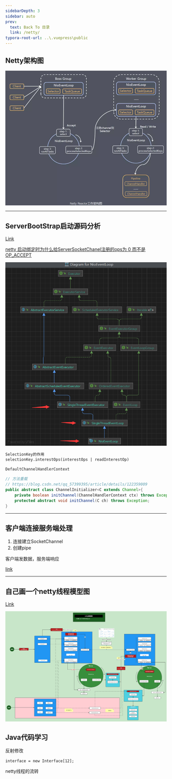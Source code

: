 ```yaml
---
sidebarDepth: 3
sidebar: auto
prev:
  text: Back To 目录
  link: /netty/
typora-root-url: ..\.vuepress\public
---
```


## Netty架构图

![85277netty.png](/images/netty/85277netty.png)

----------





## ServerBootStrap启动源码分析

[Link](https://www.processon.com/view/link/628d07f00e3e747f1e8d0420)

<common-progresson-snippet src="https://www.processon.com/view/link/628d07f00e3e747f1e8d0420"/>

[netty 启动绑定时为什么给ServerSocketChanel注册的ops为 0 而不是OP_ACCEPT](https://blog.csdn.net/qq_41082092/article/details/114360597)

![image-20230411214308635](/images/netty/image-20230411214308635.png)

```
SelectionKey的作用
selectionKey.interestOps(interestOps | readInterestOp)
```

```
DefaultChannelHandlerContext
```

```java
// 方法重载  
// https://blog.csdn.net/qq_57399395/article/details/122359009
public abstract class ChannelInitializer<C extends Channel>{
    private boolean initChannel(ChannelHandlerContext ctx) throws Exception
	protected abstract void initChannel(C ch) throws Exception;
}

```

----------



## 客户端连接服务端处理

1. 连接建立SocketChannel
2. 创建pipe

客户端发数据，服务端响应

[link](https://www.processon.com/view/link/628d07f00e3e747f1e8d0420)

<common-progresson-snippet src="https://www.processon.com/view/link/628d07f00e3e747f1e8d0420"/>

-----------



## 自己画一个netty线程模型图

[Link](https://www.processon.com/view/link/628f12a0e0b34d41d954a181)

<common-progresson-snippet src="https://www.processon.com/view/link/628f12a0e0b34d41d954a181"/>



![netty线程模型](/images/netty/netty线程模型.png)

## Java代码学习

反射修改

```
interface = new Interface[12];

```

netty线程的流转
